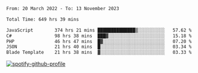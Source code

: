 <!--START_SECTION:waka-->

```txt
From: 20 March 2022 - To: 13 November 2023

Total Time: 649 hrs 39 mins

JavaScript        374 hrs 21 mins ██████████████▒░░░░░░░░░░   57.62 %
C#                98 hrs 38 mins  ███▓░░░░░░░░░░░░░░░░░░░░░   15.18 %
PHP               46 hrs 47 mins  █▓░░░░░░░░░░░░░░░░░░░░░░░   07.20 %
JSON              21 hrs 40 mins  █░░░░░░░░░░░░░░░░░░░░░░░░   03.34 %
Blade Template    21 hrs 38 mins  ▓░░░░░░░░░░░░░░░░░░░░░░░░   03.33 %
```

<!--END_SECTION:waka-->
[![spotify-github-profile](https://spotify-github-profile.vercel.app/api/view?uid=c00zprrvy9xiloa9qnco3hmng&cover_image=true&theme=novatorem&show_offline=false&background_color=121212&bar_color=53b14f&bar_color_cover=false)](https://spotify-github-profile.vercel.app/api/view?uid=c00zprrvy9xiloa9qnco3hmng&redirect=true)



